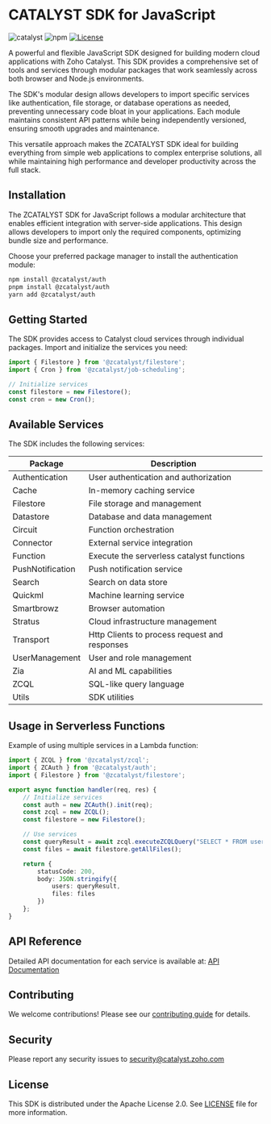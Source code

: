 # CATALYST SDK for JavaScript

![catalyst](https://img.shields.io/badge/%E2%9A%A1-catalyst-blue.svg)
![npm](https://img.shields.io/npm/v/zcatalyst-sdk-node.svg?color=green)
[![License](https://img.shields.io/badge/License-Apache%202.0-orange.svg)](https://opensource.org/licenses/Apache-2.0)

A powerful and flexible JavaScript SDK designed for building modern cloud applications with Zoho Catalyst. This SDK provides a comprehensive set of tools and services through modular packages that work seamlessly across both browser and Node.js environments.

The SDK's modular design allows developers to import specific services like authentication, file storage, or database operations as needed, preventing unnecessary code bloat in your applications. Each module maintains consistent API patterns while being independently versioned, ensuring smooth upgrades and maintenance.

This versatile approach makes the ZCATALYST SDK ideal for building everything from simple web applications to complex enterprise solutions, all while maintaining high performance and developer productivity across the full stack.


## Installation

The ZCATALYST SDK for JavaScript follows a modular architecture that enables efficient integration with server-side applications. This design allows developers to import only the required components, optimizing bundle size and performance.

Choose your preferred package manager to install the authentication module:

```bash
npm install @zcatalyst/auth
pnpm install @zcatalyst/auth
yarn add @zcatalyst/auth
```

## Getting Started

The SDK provides access to Catalyst cloud services through individual packages. Import and initialize the services you need:

```typescript
import { Filestore } from '@zcatalyst/filestore';
import { Cron } from '@zcatalyst/job-scheduling';

// Initialize services
const filestore = new Filestore();
const cron = new Cron();
```

## Available Services

The SDK includes the following services:

| Package | Description |
|---------|------------|
| Authentication | User authentication and authorization |
| Cache | In-memory caching service |
| Filestore | File storage and management |
| Datastore | Database and data management |
| Circuit | Function orchestration |
| Connector | External service integration |
| Function | Execute the serverless catalyst functions |
| PushNotification | Push notification service |
| Search | Search on data store |
| Quickml | Machine learning service |
| Smartbrowz | Browser automation |
| Stratus | Cloud infrastructure management |
| Transport | Http Clients to process request and responses |
| UserManagement | User and role management |
| Zia | AI and ML capabilities |
| ZCQL | SQL-like query language |
| Utils | SDK utilities |

## Usage in Serverless Functions

Example of using multiple services in a Lambda function:

```typescript
import { ZCQL } from '@zcatalyst/zcql';
import { ZCAuth } from '@zcatalyst/auth';
import { Filestore } from '@zcatalyst/filestore';

export async function handler(req, res) {
    // Initialize services
    const auth = new ZCAuth().init(req);
    const zcql = new ZCQL();
    const filestore = new Filestore();

    // Use services
    const queryResult = await zcql.executeZCQLQuery("SELECT * FROM users");
    const files = await filestore.getAllFiles();

    return {
        statusCode: 200,
        body: JSON.stringify({
            users: queryResult,
            files: files
        })
    };
}
```

## API Reference

Detailed API documentation for each service is available at:
[API Documentation](https://catalyst.zoho.com/help/api/introduction/overview.html)

## Contributing

We welcome contributions! Please see our [contributing guide](./CONTRIBUTING.md) for details.

## Security

Please report any security issues to [security@catalyst.zoho.com](mailto:security@catalyst.zoho.com)

## License

This SDK is distributed under the Apache License 2.0. See [LICENSE](./LICENCE) file for more information.